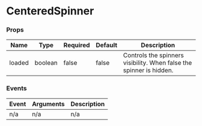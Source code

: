 # CenteredSpinner


### Props

| Name | Type  |Required  | Default | Description |
|-|-|-|-|-|
|loaded  |boolean  | false | false | Controls the spinners visibility. When false the spinner is hidden. |


### Events

| Event | Arguments  | Description |
|-|-|-|
| n/a  | n/a  | n/a | 